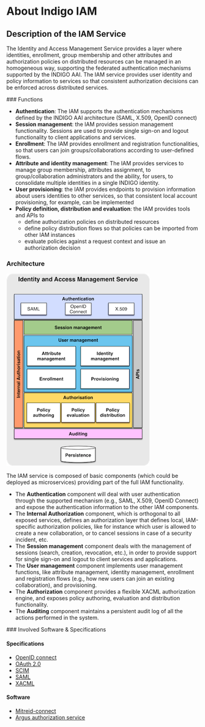 # About Indigo IAM

## Description of the IAM Service

The Identity and Access Management Service provides a layer where identities, enrollment, group membership and other attributes and authorization policies on distributed resources can be managed in an homogeneous way, supporting the federated authentication mechanisms supported by the INDIGO AAI. The IAM service provides user identity and policy information to services so that consistent authorization decisions can be enforced across distributed services.

### Functions

* **Authentication**: The IAM supports the authentication mechanisms defined by the INDIGO AAI architecture (SAML, X.509, OpenID connect)
* **Session management**: the IAM provides session management functionality. Sessions are used to provide single sign-on and logout functionality to client applications and services.
* **Enrollment**: The IAM provides enrollment and registration functionalities, so that users can join groups/collaborations according to user-defined flows.
* **Attribute and identity management**: The IAM provides services to manage group membership, attributes assignment, to group/collaboration administrators and the ability, for users, to consolidate multiple identities in a single INDIGO identity.
* **User provisioning**: the IAM provides endpoints to provision information about users identities to other services, so that consistent local account provisioning, for example, can be implemented
* **Policy definition, distribution and evaluation**: the IAM provides tools and APIs to
    - define authorization policies on distributed resources
    - define policy distribution flows so that policies can be imported from other IAM instances
    - evaluate policies against a request context and issue an authorization decision

### Architecture

![INDIGO IAM Architecture](images/IAM-architecture.png)

The IAM service is composed of basic components (which could be deployed as microservices) providing part of the full IAM functionality.

* The **Authentication** component will deal with user authentication through the supported mechanism (e.g., SAML, X.509, OpenID Connect) and expose the authentication information to the other IAM components.
* The **Internal Authorization** component, which is orthogonal to all exposed services, defines an authorization layer that defines local, IAM-specific authorization policies, like for instance which user is allowed to create a new collaboration, or to cancel sessions in case of a security incident, etc.
* The **Session management** component deals with the management of sessions (search, creation, revocation, etc.), in order to provide support for single sign-on and logout
to client services and applications.
* The **User management** component implements user management functions, like attribute management, identity management, enrollment and registration flows (e.g., how new users can join an existing collaboration), and provisioning.
* The **Authorization** component provides a flexible XACML authorization engine, and exposes policy authoring, evaluation and distribution functionality.
* The **Auditing** component maintains a persistent audit log of all the actions performed in the system.


### Involved Software & Specifications

#### Specifications

* [OpenID connect](http://openid.net/connect/)
* [OAuth 2.0](http://tools.ietf.org/html/rfc6749)
* [SCIM](http://www.simplecloud.info/)
* [SAML](https://www.oasis-open.org/committees/security/)
* [XACML](https://www.oasis-open.org/committees/tc_home.php?wg_abbrev=xacml)

#### Software

* [Mitreid-connect](https://github.com/mitreid-connect/)
* [Argus authorization service](http://argus-authz.github.io/)
